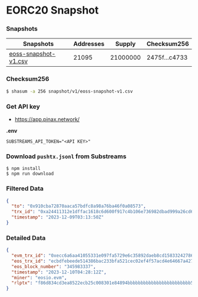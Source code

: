 # EORC20 Snapshot

### Snapshots

| Snapshots                  | Addresses | Supply   | Checksum256  |
| ----------------------|-----------|----------|------------- |
| [eoss-snapshot-v1.csv](https://raw.githubusercontent.com/pinax-network/eorc20-snapshot/main/snapshot/v1/eoss-snapshot-v1.csv)  | 21095     | 21000000 | 2475f...c4733

### Checksum256

```bash
$ shasum -a 256 snapshot/v1/eoss-snapshot-v1.csv
```

### Get API key

- https://app.pinax.network/

**.env**
```env
SUBSTREAMS_API_TOKEN="<API KEY>"
```

### Download `pushtx.jsonl` from Substreams

```
$ npm install
$ npm run download
```

### Filtered Data

```json
{
  "to": "0x910cba72870aaca57bdfc8a98a76ba46f0a08573",
  "trx_id": "0xa24411312e1dffac1618c6d600f917c4b106e736982dbad999a26cd6ab32ac8e",
  "timestamp": "2023-12-09T03:13:50Z"
}
```

### Detailed Data

```json
{
  "evm_trx_id": "0xecc6a6aa41055331e097fa5729e6c35892daeb8cd1583324278628124e993711",
  "eos_trx_id": "ecbdfebeede514386bac233bfa521cec02ef4f57acd4e64667a427c0c99b5a05",
  "eos_block_number": "345983337",
  "timestamp": "2023-12-10T04:28:12Z",
  "miner": "eosio.evm",
  "rlptx": "f86d834cd3ea8522ecb25c008301e84894bbbbbbbbbbbbbbbbbbbbbbbb55318063a000000080b83c646174613a2c7b2270223a22656f72633230222c226f70223a226d696e74222c227469636b223a22656f7373222c22616d74223a223130303030227d1b808855318063a0000000"
}
```